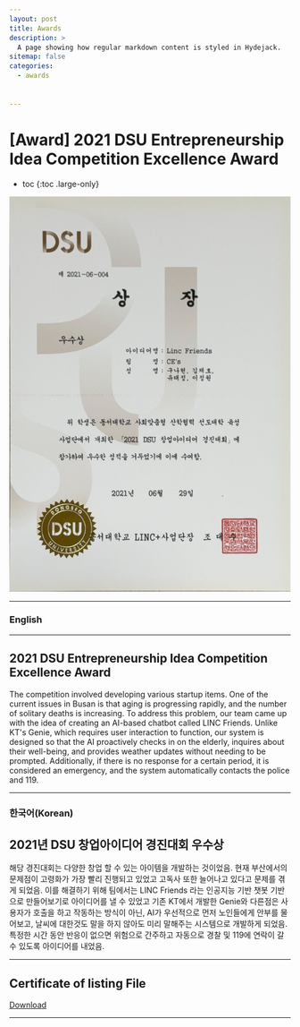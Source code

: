 ```yaml
---
layout: post
title: Awards
description: >
  A page showing how regular markdown content is styled in Hydejack.
sitemap: false
categories:
  - awards


---
```

# [Award] 2021 DSU Entrepreneurship Idea Competition Excellence Award

* toc
{:toc .large-only}

![screenshot](/assets/img/blog/example-content-friends.png)

---

### English
---
## 2021 DSU Entrepreneurship Idea Competition Excellence Award
 The competition involved developing various startup items. One of the current issues in Busan is that aging is progressing rapidly, and the number of solitary deaths is increasing. To address this problem, our team came up with the idea of creating an AI-based chatbot called LINC Friends. Unlike KT's Genie, which requires user interaction to function, our system is designed so that the AI proactively checks in on the elderly, inquires about their well-being, and provides weather updates without needing to be prompted. Additionally, if there is no response for a certain period, it is considered an emergency, and the system automatically contacts the police and 119.
  
---

### 한국어(Korean)
## 2021년 DSU 창업아이디어 경진대회 우수상
  
  해당 경진대회는 다양한 창업 할 수 있는 아이템을 개발하는 것이었음. 현재 부산에서의 문제점이 고령화가 가장 빨리 진행되고 있었고 고독사 또한 늘어나고 있다고 문제를 겪게 되었음. 이를 해결하기 위해 팀에서는 LINC Friends 라는 인공지능 기반 챗봇 기반으로 만들어보기로 아이디어를 낼 수 있었고 기존 KT에서 개발한 Genie와 다른점은 사용자가 호출을 하고 작동하는 방식이 아닌, AI가 우선적으로 먼저 노인들에게 안부를 물어보고, 날씨에 대한것도 말을 하지 않아도 미리 말해주는 시스템으로 개발하게 되었음. 특정한 시간 동안 반응이 없으면 위험으로 간주하고 자동으로 경찰 및 119에 연락이 갈 수 있도록 아이디어를 내었음.

---

## Certificate of listing File
[Download](https://bit.ly/3zgGBTK)

---